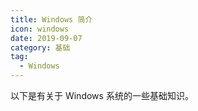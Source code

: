 ```yaml
---
title: Windows 简介
icon: windows
date: 2019-09-07
category: 基础
tag:
  - Windows
---
```


以下是有关于 Windows 系统的一些基础知识。

<!-- more -->

<Catalog />
